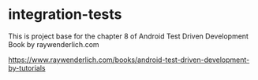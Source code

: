 # integration-tests
This is project base for the chapter 8 of Android Test Driven Development Book by raywenderlich.com

https://www.raywenderlich.com/books/android-test-driven-development-by-tutorials

